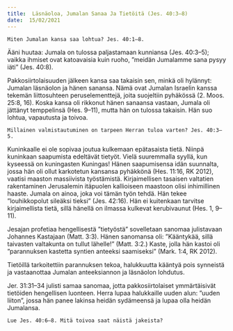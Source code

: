 ```yaml
---
title:  Läsnäoloa, Jumalan Sanaa Ja Tietöitä (Jes. 40:3–8)
date:  15/02/2021
---
```


`Miten Jumalan kansa saa lohtua? Jes. 40:1–8.`

Ääni huutaa: Jumala on tulossa paljastamaan kunniansa (Jes. 40:3–5); vaikka ihmiset ovat katoavaisia kuin ruoho, ”meidän Jumalamme sana pysyy iäti” (Jes. 40:8).

Pakkosiirtolaisuuden jälkeen kansa saa takaisin sen, minkä oli hylännyt: Jumalan läsnäolon ja hänen sanansa. Nämä ovat Jumalan Israelin kanssa tekemän liittosuhteen peruselementtejä, joita suojeltiin pyhäkössä (2. Moos. 25:8, 16). Koska kansa oli rikkonut hänen sanaansa vastaan, Jumala oli jättänyt temppelinsä (Hes. 9–11), mutta hän on tulossa takaisin. Hän suo lohtua, vapautusta ja toivoa.

`Millainen valmistautuminen on tarpeen Herran tuloa varten? Jes. 40:3–5.`

Kuninkaalle ei ole sopivaa joutua kulkemaan epätasaista tietä. Niinpä kuninkaan saapumista edeltävät tietyöt. Vielä suuremmalla syyllä, kun kyseessä on kuningasten Kuningas! Hänen saapumisensa idän suunnalta, jossa hän oli ollut karkotetun kansansa pyhäkkönä (Hes. 11:16, RK 2012), vaatisi maaston massiivista työstämistä. Kirjaimellisen tasaisen valtatien rakentaminen Jerusalemin itäpuolen kallioiseen maastoon olisi inhimillinen haaste. Jumala on ainoa, joka voi tämän työn tehdä. Hän tekee ”louhikkopolut sileäksi tieksi” (Jes. 42:16). Hän ei kuitenkaan tarvitse kirjaimellista tietä, sillä hänellä on ilmassa kulkevat kerubivaunut (Hes. 1, 9–11).

Jesajan profetiaa hengellisestä ”tietyöstä” sovelletaan sanomaa julistavaan Johannes Kastajaan (Matt. 3:3). Hänen sanomansa  oli: ”Kääntykää, sillä taivasten valtakunta on tullut lähelle!” (Matt. 3:2.) Kaste, jolla hän kastoi oli ”parannuksen kastetta syntien anteeksi saamiseksi” (Mark. 1:4, RK 2012).

Tietöillä tarkoitettiin parannuksen tekoa, halukkuutta kääntyä pois synneistä ja vastaanottaa Jumalan anteeksiannon ja läsnäolon lohdutus.

Jer. 31:31–34 julisti samaa sanomaa, jotta pakkosiirtolaiset ymmärtäisivät tietöiden hengellisen luonteen. Herra lupaa halukkaille uuden alun: ”uuden liiton”, jossa hän panee lakinsa heidän sydämeensä ja lupaa olla heidän Jumalansa.

`Lue Jes. 40:6–8. Mitä toivoa saat näistä jakeista?`